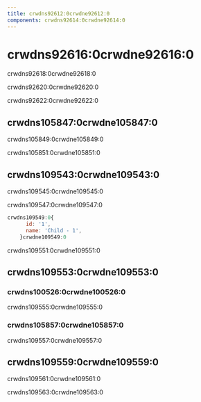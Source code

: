 ```yaml
---
title: crwdns92612:0crwdne92612:0
components: crwdns92614:0crwdne92614:0
---
```


# crwdns92616:0crwdne92616:0

<p class="description">crwdns92618:0crwdne92618:0</p>

crwdns92620:0crwdne92620:0

crwdns92622:0crwdne92622:0

## crwdns105847:0crwdne105847:0

crwdns105849:0crwdne105849:0

crwdns105851:0crwdne105851:0

## crwdns109543:0crwdne109543:0

crwdns109545:0crwdne109545:0

crwdns109547:0crwdne109547:0

```js
crwdns109549:0{
      id: '1',
      name: 'Child - 1',
    }crwdne109549:0
```

crwdns109551:0crwdne109551:0

## crwdns109553:0crwdne109553:0

### crwdns100526:0crwdne100526:0

crwdns109555:0crwdne109555:0

### crwdns105857:0crwdne105857:0

crwdns109557:0crwdne109557:0

## crwdns109559:0crwdne109559:0

crwdns109561:0crwdne109561:0

crwdns109563:0crwdne109563:0